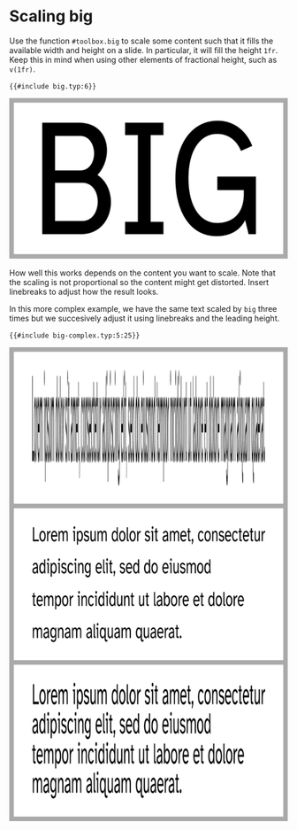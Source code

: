 # Scaling big

Use the function `#toolbox.big` to scale some content such that it fills the
available width and height on a slide.
In particular, it will fill the height `1fr`.
Keep this in mind when using other elements of fractional height, such as
`v(1fr)`.

```typ
{{#include big.typ:6}}
```
![big](big.png)

How well this works depends on the content you want to scale.
Note that the scaling is not proportional so the content might get distorted.
Insert linebreaks to adjust how the result looks.

In this more complex example, we have the same text scaled by `big` three times
but we succesively adjust it using linebreaks and the leading height.

```typ
{{#include big-complex.typ:5:25}}
```

![big-complex](big-complex.png)
